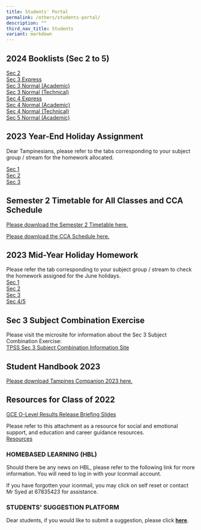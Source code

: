 ```yaml
---
title: Students' Portal
permalink: /others/students-portal/
description: ""
third_nav_title: Students
variant: markdown
---
```

## 2024 Booklists (Sec 2 to 5)

[Sec 2](/files/Sec_2_Booklist_2024.pdf) <br>
[Sec 3 Express](/files/Sec_3E_Booklist_2024.pdf) <br>
[Sec 3 Normal (Academic)](/files/Sec_3NA_Booklist_2024.pdf) <br>
[Sec 3 Normal (Technical)](/files/Sec_3NT_Booklist_2024.pdf)<br>
[Sec 4 Express](/files/Sec_4E_Booklist_2024.pdf)<br>
[Sec 4 Normal (Academic)](/files/Sec_4NA_Booklist_2024.pdf)<br>
[Sec 4 Normal (Technical)](/files/Sec_4NT_Booklist_2024.pdf)<br>
[Sec 5 Normal (Academic)](/files/Sec_5NA_Booklist_2024.pdf)

## 2023 Year-End Holiday Assignment

Dear Tampinesians, please refer to the tabs corresponding to your subject group / stream for the homework allocated.

[Sec 1](https://docs.google.com/spreadsheets/d/1bt5F__oUuQiUNv3KU0v3s3EFBpYSzd1Cb1qjAVj4j_A/edit?usp=sharing) <br> [Sec 2](https://docs.google.com/spreadsheets/d/15BpXumIk2SrExcwoEGzHUrYVvSCGJw2mM_s7-zxdu5Q/edit#gid=1799117092) <br> [Sec 3](https://docs.google.com/spreadsheets/d/1knWDrtT9CosuE8iEcRnLTGnyL2tw8FUF2qLNpet_xgw/edit?usp=sharing)

## Semester 2 Timetable for All Classes and CCA Schedule
[Please download the Semester 2 Timetable here.](/files/2023%20sem%202%20tt%20final%20classes%20(23%20june).pdf)

[Please download the CCA Schedule here.](/files/cca%20schedule%202023.pdf)
## 2023 Mid-Year Holiday Homework
Please refer the tab corresponding to your subject group / stream to check the homework assigned for the June holidays. <br>
[Sec 1](https://docs.google.com/spreadsheets/d/1wpUVmyn85qp0zN1yAJZYZjLmhNXRKIUQ3noTOBCebJ8/edit?usp=sharing)<br>
[Sec 2](https://docs.google.com/spreadsheets/d/1IpFdB5GkmNJ_bWK44OcWquiXXfaPDaCaGapgovH9IJs/edit?usp=sharing)<br>
[Sec 3](https://docs.google.com/spreadsheets/d/16dWJ6W0g27deLNFz01pg-eT6uPJr8gvrFuAd3I4n0o8/edit?usp=sharing)<br>
[Sec 4/5](https://docs.google.com/spreadsheets/d/1xzr-kWIyglamNplOuJzUttvILHO9uzqIBshoQsMr15w/edit?usp=sharing)

## Sec 3 Subject Combination Exercise
Please visit the microsite for information about the Sec 3 Subject Combination Exercise:
<br>[TPSS Sec 3 Subject Combination Information Site](https://sites.google.com/moe.edu.sg/tpsssubjectcombi/home)
## Student Handbook 2023
[Please download Tampines Companion 2023 here. ](/files/tampines%20companion%202023%20version.pdf)
## Resources for Class of 2022

[GCE O-Level Results Release Briefing Slides](/files/2022%20O-Level%20ECG%20%20Briefing%20Slides%20for%20Students_TPSS%20-%2012%20Jan%20%202023.pdf)

Please refer to this attachment as a resource for social and emotional support, and education and career guidance resources. <br>
[Resources](/files/Student%20Resource_O-Level.pdf)

### HOMEBASED LEARNING (HBL)

Should there be any news on HBL, please refer to the following link for more information. You will need to log in with your Iconmail account.  
  
If you have forgotten your iconmail, you may click on self reset or contact Mr Syed at 67835423 for assistance.

### STUDENTS' SUGGESTION PLATFORM&nbsp;

Dear students, if you would like to submit a suggestion, please click&nbsp;[**here**](https://docs.google.com/forms/d/e/1FAIpQLSd0DVbapkQ1kSpGcwO3ws9aBsnvS2le1xz7iSTZ17LJTgWRJQ/viewform?usp=sf_link).